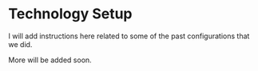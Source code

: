 # Technology Setup  

I will add instructions here related to some of the past configurations that we did.  

More will be added soon.  